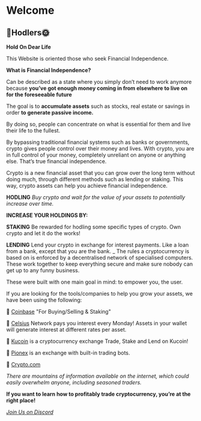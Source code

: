 # Welcome

## 🚀Hodlers🌞

**Hold On Dear Life**

This Website is oriented those who seek Financial Independence.

**What is Financial Independence?**

Can be described as a state where you simply don’t need to work anymore because **you’ve got enough money coming in from elsewhere to live on for the foreseeable future**

The goal is to **accumulate assets** such as stocks, real estate or savings in order **to generate passive income.**

By doing so, people can concentrate on what is essential for them and live their life to the fullest.

By bypassing traditional financial systems such as banks or governments, crypto gives people control over their money and lives.
With crypto, you are in full control of your money, completely unreliant on anyone or anything else.
That’s true financial independence.

Crypto is a new financial asset that you can grow over the long term without doing much, through different methods such as lending or staking.
This way, crypto assets can help you achieve financial independence.

**HODLING**
*Buy crypto and wait for the value of your assets to potentially increase over time.*

**INCREASE YOUR HOLDINGS BY:**

**STAKING**
Be rewarded for hodling some specific types of crypto.
Own crypto and let it do the works!

**LENDING**
Lend your crypto in exchange for interest payments.
Like a loan from a bank, except that you are the bank.
_
The rules a cryptocurrency is based on is enforced by a decentralised network of specialised computers.
These work together to keep everything secure and make sure nobody can get up to any funny business.

These were built with one main goal in mind: to empower you, the user.


If you are looking for the tools/companies to help you grow your assets, we have been using the following:

🔹 [Coinbase](https://www.coinbase.com/join/res_g?src=android-share) "For Buying/Selling & Staking"

🔹 [Celsius](https://celsiusnetwork.app.link/133407dc61) Network pays you interest every Monday!
Assets in your wallet will generate interest at different rates per asset.

🔹 [Kucoin](https://www.kucoin.com/ucenter/signup?rcode=y5avv8) is a cryptocurrency exchange
Trade, Stake and Lend on Kucoin!

🔹 [Pionex](https://www.pionex.com/en-US/sign/ref/5fsUSrQW) is an exchange with built-in trading bots.

🔹 [Crypto.com]()


*There are mountains of information available on the internet, which could easily overwhelm anyone, including seasoned traders.*

**If you want to learn how to profitably trade cryptocurrency, you’re at the right place!**

[*Join Us on Discord*](https://discord.gg/bB5WRbemFR)
